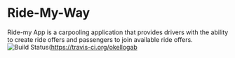 # Ride-My-Way
Ride-my App is a carpooling application that provides drivers with the ability to create ride offers and passengers to join available ride offers.
![Build Status](https://travis-ci.org/okellogabrielinnocent/Ride-My-Way.svg?branch=master)(https://travis-ci.org/okellogab
